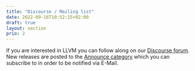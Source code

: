 ```yaml
---
title: "Discourse / Mailing list"
date: 2022-09-16T10:52:15+02:00
draft: true
layout: section
prio: 2
---
```


If you are interested in LLVM you can follow along on our [Discourse forum](https://discourse.llvm.org/).
New releases are posted to the [Announce category](https://discourse.llvm.org/c/announce/46) which you
can subscribe to in order to be notified via E-Mail.
